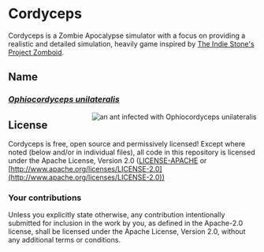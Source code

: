 # Cordyceps

Cordyceps is a Zombie Apocalypse simulator with a focus on providing a
realistic and detailed simulation, heavily game inspired by [The Indie
Stone's][TIS] [Project Zomboid][PZ].

[TIS]: https://projectzomboid.com/blog/about-us/
[PZ]: https://projectzomboid.com/


## Name

### [_Ophiocordyceps unilateralis_][CORDYCEPS]

<img src="https://raw.githubusercontent.com/RadicalZephyr/cordyceps/tree/main/ophiocordyceps_unilateralis.png.png"
 alt="an ant infected with Ophiocordyceps unilateralis"
 title="Cordyceps namesake" align="right" />

[CORDYCEPS]: https://en.wikipedia.org/wiki/Ophiocordyceps_unilateralis

## License

Cordyceps is free, open source and permissively licensed!  Except
where noted (below and/or in individual files), all code in this
repository is licensed under the Apache License, Version 2.0
([LICENSE-APACHE](COPYING) or
[http://www.apache.org/licenses/LICENSE-2.0](http://www.apache.org/licenses/LICENSE-2.0))


### Your contributions

Unless you explicitly state otherwise, any contribution intentionally
submitted for inclusion in the work by you, as defined in the
Apache-2.0 license, shall be licensed under the Apache License,
Version 2.0, without any additional terms or conditions.
